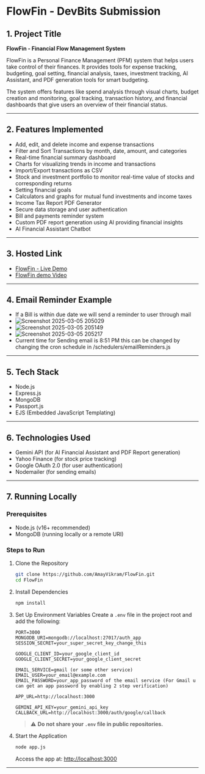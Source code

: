 # FlowFin - DevBits Submission

## 1. Project Title
**FlowFin - Financial Flow Management System**

FlowFin is a Personal Finance Management (PFM) system that helps users take control of their finances. It provides tools for expense tracking, budgeting, goal setting, financial analysis, taxes, investment tracking, AI Assistant, and PDF generation tools for smart budgeting. 

The system offers features like spend analysis through visual charts, budget creation and monitoring, goal tracking, transaction history, and financial dashboards that give users an overview of their financial status.

---

## 2. Features Implemented
- Add, edit, and delete income and expense transactions
- Filter and Sort Transactions by month, date, amount, and categories
- Real-time financial summary dashboard
- Charts for visualizing trends in income and transactions
- Import/Export transactions as CSV
- Stock and investment portfolio to monitor real-time value of stocks and corresponding returns
- Setting financial goals
- Calculators and graphs for mutual fund investments and income taxes
- Income Tax Report PDF Generator
- Secure data storage and user authentication
- Bill and payments reminder system
- Custom PDF report generation using AI providing financial insights
- AI Financial Assistant Chatbot

---

## 3. Hosted Link
- [FlowFin - Live Demo](https://flowfin-2.onrender.com)
- [FlowFin demo Video](https://youtu.be/1aOfi2Q94xM)

---

## 4. Email Reminder Example
 
- If a Bill is within due date we will send a reminder to user through mail
- ![Screenshot 2025-03-05 205029](https://github.com/user-attachments/assets/0e19bf4f-4e55-45cf-9404-909321cfe9f1)
- ![Screenshot 2025-03-05 205149](https://github.com/user-attachments/assets/6feae899-334b-4806-938a-6c740a65f60d)
- ![Screenshot 2025-03-05 205217](https://github.com/user-attachments/assets/93b7a437-82b2-4c0b-acb7-08ec4ce16c50)
- Current time for Sending email is 8:51 PM this can be changed by changing the cron schedule in /schedulers/emailReminders.js
---

## 5. Tech Stack
- Node.js
- Express.js
- MongoDB
- Passport.js
- EJS (Embedded JavaScript Templating)

---

## 6. Technologies Used
- Gemini API (for AI Financial Assistant and PDF Report generation)
- Yahoo Finance (for stock price tracking)
- Google OAuth 2.0 (for user authentication)
- Nodemailer (for sending emails)

---

## 7. Running Locally

### Prerequisites
- Node.js (v16+ recommended)
- MongoDB (running locally or a remote URI)

### Steps to Run

1. Clone the Repository
    ```bash
    git clone https://github.com/AmayVikram/FlowFin.git
    cd FlowFin
    ```

2. Install Dependencies
    ```bash
    npm install
    ```

3. Set Up Environment Variables
    Create a `.env` file in the project root and add the following:
    ```env
    PORT=3000
    MONGODB_URI=mongodb://localhost:27017/auth_app
    SESSION_SECRET=your_super_secret_key_change_this

    GOOGLE_CLIENT_ID=your_google_client_id
    GOOGLE_CLIENT_SECRET=your_google_client_secret

    EMAIL_SERVICE=gmail (or some other service)
    EMAIL_USER=your_email@example.com
    EMAIL_PASSWORD=your_app_password of the email service (For Gmail u can get an app password by enabling 2 step verification)

    APP_URL=http://localhost:3000

    GEMINI_API_KEY=your_gemini_api_key
    CALLBACK_URL=http://localhost:3000/auth/google/callback
    ```
    > ⚠️ **Do not share your `.env` file in public repositories.**


4. Start the Application
    ```bash
    node app.js
    ```
    Access the app at: [http://localhost:3000](http://localhost:3000)

---


